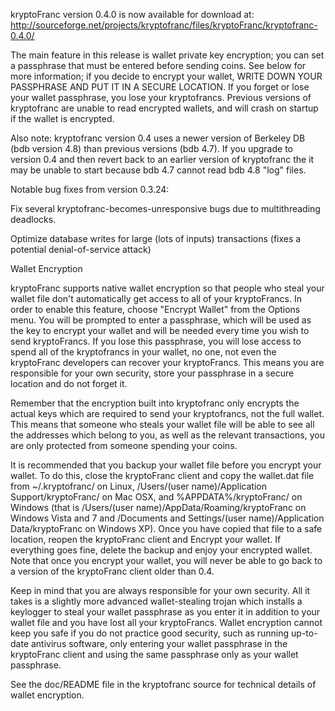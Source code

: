 kryptoFranc version 0.4.0 is now available for download at:
http://sourceforge.net/projects/kryptofranc/files/kryptoFranc/kryptofranc-0.4.0/

The main feature in this release is wallet private key encryption;
you can set a passphrase that must be entered before sending coins.
See below for more information; if you decide to encrypt your wallet,
WRITE DOWN YOUR PASSPHRASE AND PUT IT IN A SECURE LOCATION. If you
forget or lose your wallet passphrase, you lose your kryptofrancs.
Previous versions of kryptofranc are unable to read encrypted wallets,
and will crash on startup if the wallet is encrypted.

Also note: kryptofranc version 0.4 uses a newer version of Berkeley DB
(bdb version 4.8) than previous versions (bdb 4.7). If you upgrade
to version 0.4 and then revert back to an earlier version of kryptofranc
the it may be unable to start because bdb 4.7 cannot read bdb 4.8
"log" files.


Notable bug fixes from version 0.3.24:

Fix several kryptofranc-becomes-unresponsive bugs due to multithreading
deadlocks.

Optimize database writes for large (lots of inputs) transactions
(fixes a potential denial-of-service attack)


Wallet Encryption

kryptoFranc supports native wallet encryption so that people who steal your
wallet file don't automatically get access to all of your kryptoFrancs.
In order to enable this feature, choose "Encrypt Wallet" from the
Options menu.  You will be prompted to enter a passphrase, which
will be used as the key to encrypt your wallet and will be needed
every time you wish to send kryptoFrancs.  If you lose this passphrase,
you will lose access to spend all of the kryptofrancs in your wallet,
no one, not even the kryptoFranc developers can recover your kryptoFrancs.
This means you are responsible for your own security, store your
passphrase in a secure location and do not forget it.

Remember that the encryption built into kryptofranc only encrypts the
actual keys which are required to send your kryptofrancs, not the full
wallet.  This means that someone who steals your wallet file will
be able to see all the addresses which belong to you, as well as the
relevant transactions, you are only protected from someone spending
your coins.

It is recommended that you backup your wallet file before you
encrypt your wallet.  To do this, close the kryptoFranc client and
copy the wallet.dat file from ~/.kryptofranc/ on Linux, /Users/(user
name)/Application Support/kryptoFranc/ on Mac OSX, and %APPDATA%/kryptoFranc/
on Windows (that is /Users/(user name)/AppData/Roaming/kryptoFranc on
Windows Vista and 7 and /Documents and Settings/(user name)/Application
Data/kryptoFranc on Windows XP).  Once you have copied that file to a
safe location, reopen the kryptoFranc client and Encrypt your wallet.
If everything goes fine, delete the backup and enjoy your encrypted
wallet.  Note that once you encrypt your wallet, you will never be
able to go back to a version of the kryptoFranc client older than 0.4.

Keep in mind that you are always responsible for your own security.
All it takes is a slightly more advanced wallet-stealing trojan which
installs a keylogger to steal your wallet passphrase as you enter it
in addition to your wallet file and you have lost all your kryptoFrancs.
Wallet encryption cannot keep you safe if you do not practice
good security, such as running up-to-date antivirus software, only
entering your wallet passphrase in the kryptoFranc client and using the
same passphrase only as your wallet passphrase.

See the doc/README file in the kryptofranc source for technical details
of wallet encryption.
